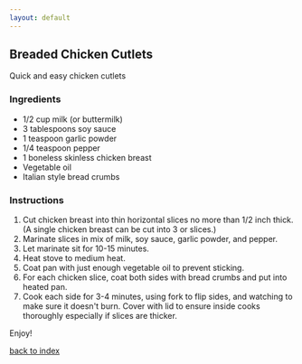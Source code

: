 ```yaml
---
layout: default
---
```


<!---
This is a comment. Note the triple dash to start, but double to end
-->

## Breaded Chicken Cutlets
Quick and easy chicken cutlets
<!---
a-sajjadi
-->


### Ingredients
- 1/2 cup milk (or buttermilk)
- 3 tablespoons soy sauce
- 1 teaspoon garlic powder
- 1/4 teaspoon pepper
- 1 boneless skinless chicken breast
- Vegetable oil
- Italian style bread crumbs


### Instructions
1. Cut chicken breast into thin horizontal slices no more than 1/2 inch thick. (A single chicken breast can be cut into 3 or slices.)
2. Marinate slices in mix of milk, soy sauce, garlic powder, and pepper.
3. Let marinate sit for 10-15 minutes.
4. Heat stove to medium heat.
5. Coat pan with just enough vegetable oil to prevent sticking.
6. For each chicken slice, coat both sides with bread crumbs and put into heated pan.
7. Cook each side for 3-4 minutes, using fork to flip sides, and watching to make sure it doesn't burn. Cover with lid to ensure inside cooks thoroughly especially if slices are thicker.

Enjoy!

<!--
Keep this link to return to the index
-->
[back to index](../)